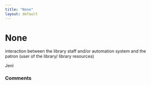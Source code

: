 ```yaml
---
title: "None"
layout: default
---
```

None
=====================
interaction between the library staff and/or automation system and the
patron (user of the library/ library resources)

Jeni

### Comments ###


